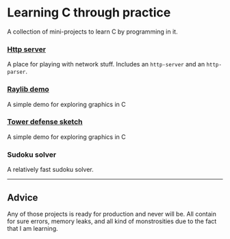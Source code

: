 # Learning C through practice

A collection of mini-projects to learn C by programming in it.

### [Http server](http-server/README.md)

A place for playing with network stuff.
Includes an `http-server` and an `http-parser`.

### [Raylib demo](raylib-demo/README.md)

A simple demo for exploring graphics in C

### [Tower defense sketch](tower-defense/README.md)

A simple demo for exploring graphics in C

### Sudoku solver

A relatively fast sudoku solver.

---

## Advice

Any of those projects is ready for production and never will be.
All contain for sure errors, memory leaks, and all kind of monstrosities due to the fact that I am learning.
